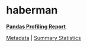 # haberman

[**Pandas Profiling Report**](https://epistasislab.github.io/penn-ml-benchmarks/profile/haberman.html)

[Metadata](metadata.yaml) | [Summary Statistics](summary_stats.tsv)

